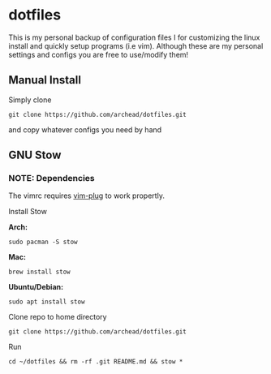# dotfiles
This is my personal backup of configuration files I for customizing the linux install and quickly setup programs (i.e vim).
Although these are my personal settings and configs you are free to use/modify them!

## Manual Install
Simply clone

	git clone https://github.com/archead/dotfiles.git

and copy whatever configs you need by hand

## GNU Stow

### NOTE: Dependencies

The vimrc requires [vim-plug](https://github.com/junegunn/vim-plug) to work propertly.

Install Stow
 
**Arch:**

	sudo pacman -S stow

**Mac:**

	brew install stow

**Ubuntu/Debian:**

	sudo apt install stow
	
 Clone repo to home directory
 
 	git clone https://github.com/archead/dotfiles.git
	 
 Run
 
 	cd ~/dotfiles && rm -rf .git README.md && stow *
